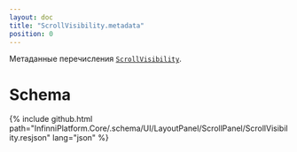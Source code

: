 ```yaml
---
layout: doc
title: "ScrollVisibility.metadata"
position: 0
---
```


Метаданные перечисления [`ScrollVisibility`](../).

# Schema

{% include github.html path="InfinniPlatform.Core/.schema/UI/LayoutPanel/ScrollPanel/ScrollVisibility.resjson" lang="json" %}
